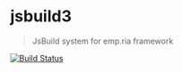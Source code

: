 # jsbuild3

> JsBuild system for emp.ria framework

[![Build Status](https://travis-ci.org/viatsyshyn/jsbuild3.png)](https://travis-ci.org/viatsyshyn/jsbuild3)
